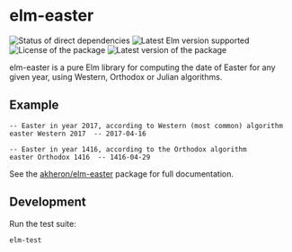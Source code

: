# elm-easter

![Status of direct dependencies](https://reiner-dolp.github.io/elm-badges/akheron/elm-easter/dependencies.svg)
![Latest Elm version supported](https://reiner-dolp.github.io/elm-badges/akheron/elm-easter/elm-version.svg)
![License of the package](https://reiner-dolp.github.io/elm-badges/akheron/elm-easter/license.svg)
![Latest version of the package](https://reiner-dolp.github.io/elm-badges/akheron/elm-easter/version.svg)

elm-easter is a pure Elm library for computing the date of Easter for
any given year, using Western, Orthodox or Julian algorithms.

## Example

    -- Easter in year 2017, according to Western (most common) algorithm
    easter Western 2017  -- 2017-04-16

    -- Easter in year 1416, according to the Orthodox algorithm
    easter Orthodox 1416  -- 1416-04-29

See the [akheron/elm-easter] package for full documentation.

## Development

Run the test suite:

    elm-test

[akheron/elm-easter]: http://package.elm-lang.org/packages/akheron/elm-easter/latest
